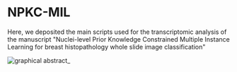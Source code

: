 # NPKC-MIL
Here, we deposited the main scripts used for the transcriptomic analysis of the manuscript "Nuclei-level Prior Knowledge Constrained Multiple Instance Learning for breast histopathology whole slide image classification"

![graphical abstract_](https://github.com/WxpHB/NPKC-MIL/assets/47773138/fd7b6a69-e289-46d5-b2d6-50755c00cd22)

